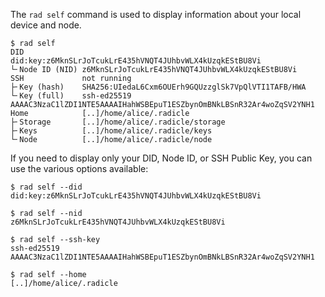The `rad self` command is used to display information about your local
device and node.

```
$ rad self
DID             did:key:z6MknSLrJoTcukLrE435hVNQT4JUhbvWLX4kUzqkEStBU8Vi
└╴Node ID (NID) z6MknSLrJoTcukLrE435hVNQT4JUhbvWLX4kUzqkEStBU8Vi
SSH             not running
├╴Key (hash)    SHA256:UIedaL6Cxm6OUErh9GQUzzglSk7VpQlVTI1TAFB/HWA
└╴Key (full)    ssh-ed25519 AAAAC3NzaC1lZDI1NTE5AAAAIHahWSBEpuT1ESZbynOmBNkLBSnR32Ar4woZqSV2YNH1
Home            [..]/home/alice/.radicle
├╴Storage       [..]/home/alice/.radicle/storage
├╴Keys          [..]/home/alice/.radicle/keys
└╴Node          [..]/home/alice/.radicle/node
```

If you need to display only your DID, Node ID, or SSH Public Key, you can use
the various options available:

```
$ rad self --did
did:key:z6MknSLrJoTcukLrE435hVNQT4JUhbvWLX4kUzqkEStBU8Vi
```

```
$ rad self --nid
z6MknSLrJoTcukLrE435hVNQT4JUhbvWLX4kUzqkEStBU8Vi
```

```
$ rad self --ssh-key
ssh-ed25519 AAAAC3NzaC1lZDI1NTE5AAAAIHahWSBEpuT1ESZbynOmBNkLBSnR32Ar4woZqSV2YNH1
```

```
$ rad self --home
[..]/home/alice/.radicle
```
